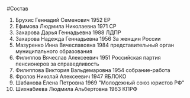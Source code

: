 #Состав
1. Брухис Геннадий Семенович 1952 ЕР
2. Ефимова Людмила Николаевна 1971 СР
3. Захарова Дарья Геннадьевна 1988 ЛДПР
4. Захарова Надежда Геннадьевна 1956 За женщин России
5. Мазуренко Инна Вячеславовна 1984 представительный орган муниципального образования
6. Филиппов Вячеслав Алексеевич 1951 Российская партия пенсионеров за справедливость
7. Филиппова Виктория Вальдемаровна 1954 собрание-работа
8. Фролов Николай Алексеевич 1947 ЯБЛОКО
9. Шабанова Елена Петровна 1969 \"Молодежный союз юристов РФ\"
10. Шихнабиева Людмила Альбертовна 1963 КПРФ
